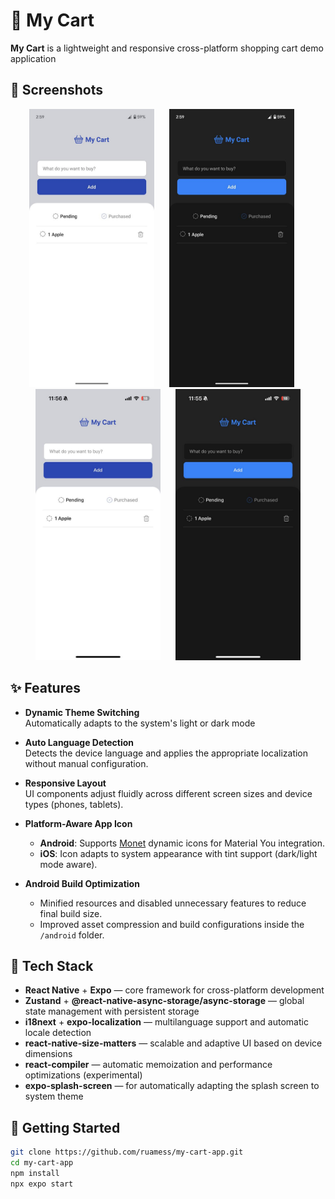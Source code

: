 # 🛒 My Cart

**My Cart** is a lightweight and responsive cross-platform shopping cart demo application

## 📸 Screenshots

<p align="center">
  <img src="./assets/screenshots/android-light.jpg" width="200"/>
  &nbsp;&nbsp;&nbsp;&nbsp;
  <img src="./assets/screenshots/android-dark.jpg" width="200"/>
  &nbsp;&nbsp;&nbsp;&nbsp;
  <img src="./assets/screenshots/ios-light.jpg" width="200"/>
  &nbsp;&nbsp;&nbsp;&nbsp;
  <img src="./assets/screenshots/ios-dark.jpg" width="200"/>
</p>


## ✨ Features

- **Dynamic Theme Switching**  
  Automatically adapts to the system's light or dark mode

- **Auto Language Detection**  
  Detects the device language and applies the appropriate localization without manual configuration.

- **Responsive Layout**  
  UI components adjust fluidly across different screen sizes and device types (phones, tablets).

- **Platform-Aware App Icon**  
  - **Android**: Supports [Monet](https://m3.material.io/styles/color/dynamic-color/overview) dynamic icons for Material You integration.  
  - **iOS**: Icon adapts to system appearance with tint support (dark/light mode aware).

- **Android Build Optimization**  
  - Minified resources and disabled unnecessary features to reduce final build size.  
  - Improved asset compression and build configurations inside the `/android` folder.

## 🧱 Tech Stack

- **React Native** + **Expo** — core framework for cross-platform development  
- **Zustand** + **@react-native-async-storage/async-storage** — global state management with persistent storage  
- **i18next** + **expo-localization** — multilanguage support and automatic locale detection  
- **react-native-size-matters** — scalable and adaptive UI based on device dimensions  
- **react-compiler** — automatic memoization and performance optimizations (experimental)
- **expo-splash-screen** — for automatically adapting the splash screen to system theme

## 🚀 Getting Started

```bash
git clone https://github.com/ruamess/my-cart-app.git
cd my-cart-app
npm install
npx expo start
